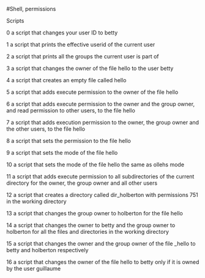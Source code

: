 #Shell, permissions

Scripts

0  a script that changes your user ID to betty

1  a script that prints the effective userid of the current user

2  a script that prints all the groups the current user is part of

3 a script that changes the owner of the file hello to the user betty

4 a script that creates an empty file called hello

5 a script that adds execute permission to the owner of the file hello

6 a script that adds execute permission to the owner and the group owner, and read permission to other users, to the file hello

7 a script that adds execution permission to the owner, the group owner and the other users, to the file hello

8 a script that sets the permission to the file hello

9 a script that sets the mode of the file hello

10 a script that sets the mode of the file hello the same as ollehs mode

11 a script that adds execute permission to all subdirectories of the current directory for the owner, the group owner and all other users

12 a script that creates a directory called dir_holberton with permissions 751 in the working directory

13 a script that changes the group owner to holberton for the file hello

14 a script that changes the owner to betty and the group owner to holberton for all the files and directories in the working directory

15 a script that changes the owner and the group owner of the file _hello to betty and holberton respectively

16 a script that changes the owner of the file hello to betty only if it is owned by the user guillaume
